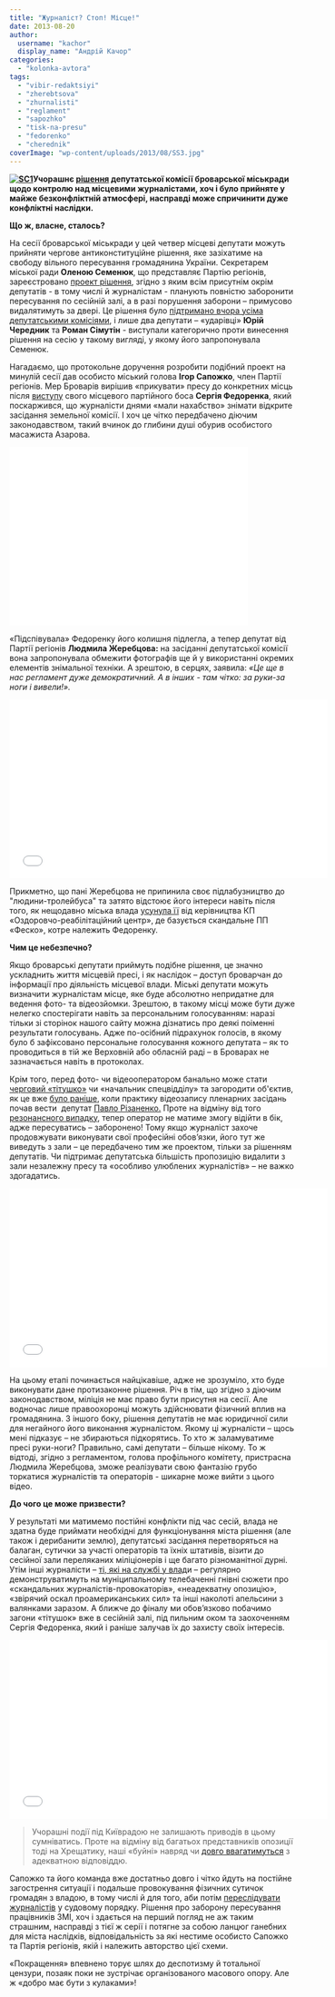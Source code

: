 ```yaml
---
title: "Журналіст? Стоп! Місце!"
date: 2013-08-20
author: 
  username: "kachor"
  display_name: "Андрій Качор"
categories: 
  - "kolonka-avtora"
tags: 
  - "vibir-redaktsiyi"
  - "zherebtsova"
  - "zhurnalisti"
  - "reglament"
  - "sapozhko"
  - "tisk-na-presu"
  - "fedorenko"
  - "cherednik"
coverImage: "wp-content/uploads/2013/08/SS3.jpg"
---
```


**[![SC1](https://mpz.brovary.org/wp-content/uploads/2013/08/SC1.jpg)](https://mpz.brovary.org/wp-content/uploads/2013/08/SC1.jpg)Учорашнє [рішення](https://mpz.brovary.org/brovarski-deputati-hochut-zaboroniti-zhurnalistam-peresuvatis-po-zali-pid-chas-sesiy/) депутатської комісії броварської міськради щодо контролю над місцевими журналістами, хоч і було прийняте у майже безконфліктній атмосфері, насправді може спричинити дуже конфліктні наслідки.**

**Що ж, власне, сталось?**

На сесії броварської міськради у цей четвер місцеві депутати можуть прийняти чергове антиконституційне рішення, яке зазіхатиме на свободу вільного пересування громадянина України. Секретарем міської ради **Оленою Семенюк**, що представляє Партію регіонів, зареєстровано [проект рішення](https://docs.brovary.org/p8479/22.08.2013), згідно з яким всім присутнім окрім депутатів - в тому числі й журналістам - планують повністю заборонити пересування по сесійній залі, а в разі порушення заборони – примусово видалятимуть за двері. Це рішення було [підтримано вчора усіма депутатськими комісіями](https://mpz.brovary.org/brovarski-deputati-hochut-zaboroniti-zhurnalistam-peresuvatis-po-zali-pid-chas-sesiy/), і лише два депутати – «ударівці» **Юрій Чередник** та **Роман Сімутін** - виступали категорично проти винесення рішення на сесію у такому вигляді, у якому його запропонувала Семенюк.

Нагадаємо, що протокольне доручення розробити подібний проект на минулій сесії дав особисто міський голова **Ігор Сапожко**, член Партії регіонів. Мер Броварів вирішив «прикувати» пресу до конкретних місць після [виступу](https://mpz.brovary.org/znovu-za-stare-brovarski-deputati-namagalis-zaboroniti-zyomku-sesiyi-miskradi/) свого місцевого партійного боса **Сергія Федоренка**, який поскаржився, що журналісти днями «мали нахабство» знімати відкрите засідання земельної комісії. І хоч це чітко передбачено діючим законодавством, такий вчинок до глибини душі обурив особистого масажиста Азарова.

<iframe src="//www.youtube.com/embed/9v3Fp7KfGa4" height="315" width="420" allowfullscreen frameborder="0"></iframe>

«Підспівувала» Федоренку його колишня підлегла, а тепер депутат від Партії регіонів **Людмила Жеребцова:** на засіданні депутатської комісії вона запропонувала обмежити фотографів ще й у використанні окремих елементів знімальної техніки. А зрештою, в серцях, заявила: _«Це ще в нас регламент дуже демократичний. А в інших - там чітко: за руки-за ноги і вивели!»._

<iframe src="//www.youtube.com/embed/nHY7l3ScYBs" height="315" width="560" allowfullscreen frameborder="0"></iframe>

Прикметно, що пані Жеребцова не припинила своє підлабузництво до "людини-тролейбуса" та затято відстоює його інтереси навіть після того, як нещодавно міська влада [усунула її](https://mpz.brovary.org/maksim-dobash-noviy-hlopchik-favorit-masazhista-azarova/) від керівництва КП «Оздоровчо-реабілітаційний центр», де базується скандальне ПП «Феско», котре належить Федоренку.

**Чим це небезпечно?**

Якщо броварські депутати приймуть подібне рішення, це значно ускладнить життя місцевій пресі, і як наслідок – доступ броварчан до інформації про діяльність місцевої влади. Міські депутати можуть визначити журналістам місце, яке буде абсолютно непридатне для ведення фото- та відеозйомки. Зрештою, в такому місці може бути дуже нелегко спостерігати навіть за персональним голосуванням: наразі тільки зі сторінок нашого сайту можна дізнатись про деякі поіменні результати голосувань. Адже по-осібний підрахунок голосів, в якому було б зафіксовано персональне голосування кожного депутата – як то проводиться в тій же Верховній або обласній раді – в Броварах не зазначається навіть в протоколах.

Крім того, перед фото- чи відеооператором банально може стати [черговий «тітушко»](https://mpz.brovary.org/stvoryuyemo-reyestr-brovarskih-sportsmeniv-boyovikiv/) чи «начальник спецвідділу» та загородити об'єктив, як це вже [було раніше](https://mpz.brovary.org/miska-rada-sprobuvala-zaboroniti-videozapis-sesiie-20102011/), коли практику відеозапису пленарних засідань почав вести  депутат [Павло Різаненко.](https://rizanenko.org/) Проте на відміну від того [резонансного випадку](https://mpz.brovary.org/ne-hocu-v-kameru/), тепер оператор не матиме змогу відійти в бік, адже пересуватись – заборонено! Тому якщо журналіст захоче продовжувати виконувати свої професійні обов’язки, його тут же виведуть з зали – це передбачено тим же проектом, тільки за рішенням депутатів. Чи підтримає депутатська більшість пропозицію видалити з зали незалежну пресу та «особливо улюблених журналістів» – не важко здогадатись.

<iframe src="//www.youtube.com/embed/-p7IRNU_Ne4" height="315" width="560" allowfullscreen frameborder="0"></iframe>

На цьому етапі починається найцікавіше, адже не зрозуміло, хто буде виконувати дане протизаконне рішення. Річ в тім, що згідно з діючим законодавством, міліція не має право бути присутня на сесії. Але водночас лише правоохоронці можуть здійснювати фізичний вплив на громадянина. З іншого боку, рішення депутатів не має юридичної сили для негайного його виконання журналістом. Якому ці журналісти – щось мені підказує – не збираються підкорятись. То хто ж заламуватиме пресі руки-ноги? Правильно, самі депутати – більше нікому. То ж відтоді, згідно з регламентом, голова профільного комітету, пристрасна Людмила Жеребцова, зможе реалізувати свою фантазію грубо торкатися журналістів та операторів - шикарне може вийти з цього відео.

**До чого це може призвести?**

У результаті ми матимемо постійні конфлікти під час сесій, влада не здатна буде приймати необхідні для функціонування міста рішення (але також і дерибанити землю), депутатські засідання перетворяться на балаган, сутички за участі операторів та їхніх штативів, візити до сесійної зали переляканих міліціонерів і ще багато різноманітної дурні. Утім інші журналісти – [ті, які на службі у влад](https://www.youtube.com/watch?v=DfBXIVuHLE8)и – регулярно демонструватимуть на муніципальному телебаченні гнівні сюжети про «скандальних журналістів-провокаторів», «неадекватну опозицію», «звірячий оскал проамериканських сил» та інші наколоті апельсини з валянками заразом. А ближче до фіналу ми обов’язково побачимо загони «тітушок» вже в сесійній залі, під пильним оком та заохоченням Сергія Федоренка, який і раніше залучав їх до захисту своїх інтересів.

<iframe src="//www.youtube.com/embed/0KaDC_gD1UA" height="315" width="560" allowfullscreen frameborder="0"></iframe>

> Учорашні події під Київрадою не залишають приводів в цьому сумніватись. Проте на відміну від багатьох представників опозиції тоді на Хрещатику, наші «буйні» навряд чи [довго ввагатимуться](https://www.youtube.com/watch?v=ZleLcE_oyzw) з адекватною відповіддю.

Сапожко та його команда вже достатньо довго і чітко йдуть на постійне загострення ситуації і подальше провокування фізичних сутичок громадян з владою, в тому числі й для того, аби потім [переслідувати журналістів](https://mpz.brovary.org/za-sprobu-vzyati-komentar-u-deputata-miskradi-zhurnalista-ostatochno-viznali-huliganom-ta-prisudili-shtraf/) у судовому порядку. Рішення про заборону пересування працівників ЗМІ, хоч і здається на перший погляд не аж таким страшним, насправді з тієї ж серії і потягне за собою ланцюг ганебних для міста наслідків, відповідальність за які нестиме особисто Сапожко та Партія регіонів, якій і належить авторство цієї схеми.

«Покращення» впевнено торує шлях до деспотизму й тотальної цензури, позаяк поки не зустрічає організованого масового опору. Але ж «добро має бути з кулаками»!

